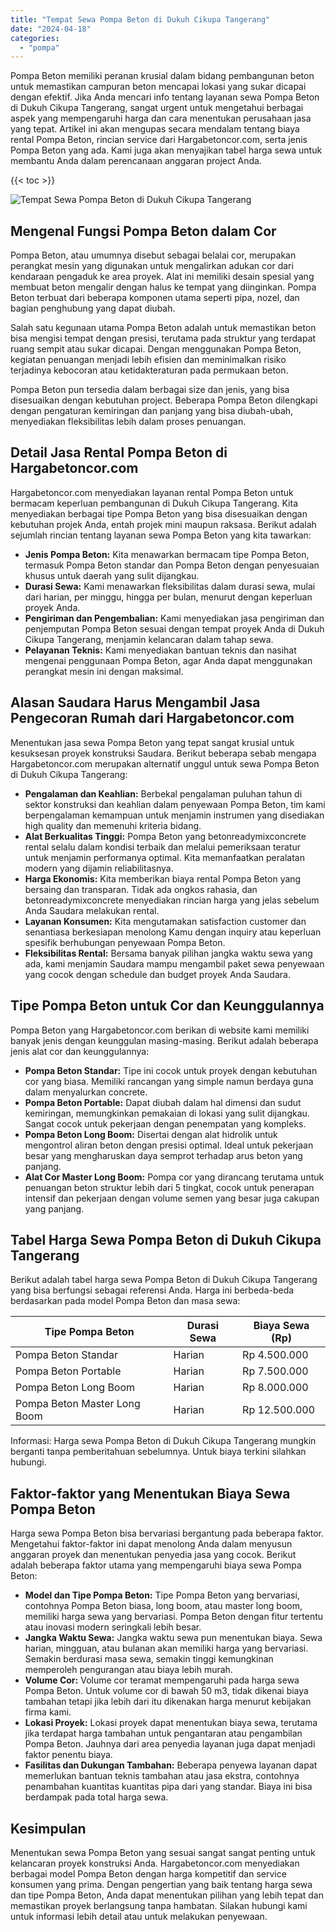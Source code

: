 ```yaml
---
title: "Tempat Sewa Pompa Beton di Dukuh Cikupa Tangerang"
date: "2024-04-18"
categories: 
  - "pompa"
---
```




Pompa Beton memiliki peranan krusial dalam bidang pembangunan beton untuk memastikan campuran beton mencapai lokasi yang sukar dicapai dengan efektif. Jika Anda mencari info tentang layanan sewa Pompa Beton di Dukuh Cikupa Tangerang, sangat urgent untuk mengetahui berbagai aspek yang mempengaruhi harga dan cara menentukan perusahaan jasa yang tepat. Artikel ini akan mengupas secara mendalam tentang biaya rental Pompa Beton, rincian service dari Hargabetoncor.com, serta jenis Pompa Beton yang ada. Kami juga akan menyajikan tabel harga sewa untuk membantu Anda dalam perencanaan anggaran project Anda.

{{< toc >}}

![Tempat Sewa Pompa Beton di Dukuh Cikupa Tangerang](https://hargareadymixid.github.io/pompa/concrete-pump%20(3).png)

## Mengenal Fungsi Pompa Beton dalam Cor

Pompa Beton, atau umumnya disebut sebagai belalai cor, merupakan perangkat mesin yang digunakan untuk mengalirkan adukan cor dari kendaraan pengaduk ke area proyek. Alat ini memiliki desain spesial yang membuat beton mengalir dengan halus ke tempat yang diinginkan. Pompa Beton terbuat dari beberapa komponen utama seperti pipa, nozel, dan bagian penghubung yang dapat diubah.

Salah satu kegunaan utama Pompa Beton adalah untuk memastikan beton bisa mengisi tempat dengan presisi, terutama pada struktur yang terdapat ruang sempit atau sukar dicapai. Dengan menggunakan Pompa Beton, kegiatan penuangan menjadi lebih efisien dan meminimalkan risiko terjadinya kebocoran atau ketidakteraturan pada permukaan beton.

Pompa Beton pun tersedia dalam berbagai size dan jenis, yang bisa disesuaikan dengan kebutuhan project. Beberapa Pompa Beton dilengkapi dengan pengaturan kemiringan dan panjang yang bisa diubah-ubah, menyediakan fleksibilitas lebih dalam proses penuangan.

## Detail Jasa Rental Pompa Beton di Hargabetoncor.com

Hargabetoncor.com menyediakan layanan rental Pompa Beton untuk bermacam keperluan pembangunan di Dukuh Cikupa Tangerang. Kita menyediakan berbagai tipe Pompa Beton yang bisa disesuaikan dengan kebutuhan projek Anda, entah projek mini maupun raksasa. Berikut adalah sejumlah rincian tentang layanan sewa Pompa Beton yang kita tawarkan:

- **Jenis Pompa Beton:** Kita menawarkan bermacam tipe Pompa Beton, termasuk Pompa Beton standar dan Pompa Beton dengan penyesuaian khusus untuk daerah yang sulit dijangkau.
- **Durasi Sewa:** Kami menawarkan fleksibilitas dalam durasi sewa, mulai dari harian, per minggu, hingga per bulan, menurut dengan keperluan proyek Anda.
- **Pengiriman dan Pengembalian:** Kami menyediakan jasa pengiriman dan penjemputan Pompa Beton sesuai dengan tempat proyek Anda di Dukuh Cikupa Tangerang, menjamin kelancaran dalam tahap sewa.
- **Pelayanan Teknis:** Kami menyediakan bantuan teknis dan nasihat mengenai penggunaan Pompa Beton, agar Anda dapat menggunakan perangkat mesin ini dengan maksimal.

## Alasan Saudara Harus Mengambil Jasa Pengecoran Rumah dari Hargabetoncor.com

Menentukan jasa sewa Pompa Beton yang tepat sangat krusial untuk kesuksesan proyek konstruksi Saudara. Berikut beberapa sebab mengapa Hargabetoncor.com merupakan alternatif unggul untuk sewa Pompa Beton di Dukuh Cikupa Tangerang:

- **Pengalaman dan Keahlian:** Berbekal pengalaman puluhan tahun di sektor konstruksi dan keahlian dalam penyewaan Pompa Beton, tim kami berpengalaman kemampuan untuk menjamin instrumen yang disediakan high quality dan memenuhi kriteria bidang.
- **Alat Berkualitas Tinggi:** Pompa Beton yang betonreadymixconcrete rental selalu dalam kondisi terbaik dan melalui pemeriksaan teratur untuk menjamin performanya optimal. Kita memanfaatkan peralatan modern yang dijamin reliabilitasnya.
- **Harga Ekonomis:** Kita memberikan biaya rental Pompa Beton yang bersaing dan transparan. Tidak ada ongkos rahasia, dan betonreadymixconcrete menyediakan rincian harga yang jelas sebelum Anda Saudara melakukan rental.
- **Layanan Konsumen:** Kita mengutamakan satisfaction customer dan senantiasa berkesiapan menolong Kamu dengan inquiry atau keperluan spesifik berhubungan penyewaan Pompa Beton.
- **Fleksibilitas Rental:** Bersama banyak pilihan jangka waktu sewa yang ada, kami menjamin Saudara mampu mengambil paket sewa penyewaan yang cocok dengan schedule dan budget proyek Anda Saudara.

## Tipe Pompa Beton untuk Cor dan Keunggulannya

Pompa Beton yang Hargabetoncor.com berikan di website kami memiliki banyak jenis dengan keunggulan masing-masing. Berikut adalah beberapa jenis alat cor dan keunggulannya:

- **Pompa Beton Standar:** Tipe ini cocok untuk proyek dengan kebutuhan cor yang biasa. Memiliki rancangan yang simple namun berdaya guna dalam menyalurkan concrete.
- **Pompa Beton Portable:** Dapat diubah dalam hal dimensi dan sudut kemiringan, memungkinkan pemakaian di lokasi yang sulit dijangkau. Sangat cocok untuk pekerjaan dengan penempatan yang kompleks.
- **Pompa Beton Long Boom:** Disertai dengan alat hidrolik untuk mengontrol aliran beton dengan presisi optimal. Ideal untuk pekerjaan besar yang mengharuskan daya semprot terhadap arus beton yang panjang.
- **Alat Cor Master Long Boom:** Pompa cor yang dirancang terutama untuk penuangan beton struktur lebih dari 5 tingkat, cocok untuk penerapan intensif dan pekerjaan dengan volume semen yang besar juga cakupan yang panjang.

## Tabel Harga Sewa Pompa Beton di Dukuh Cikupa Tangerang

Berikut adalah tabel harga sewa Pompa Beton di Dukuh Cikupa Tangerang yang bisa berfungsi sebagai referensi Anda. Harga ini berbeda-beda berdasarkan pada model Pompa Beton dan masa sewa:

| Tipe Pompa Beton | Durasi Sewa | Biaya Sewa (Rp) |
| --- | --- | --- |
| Pompa Beton Standar | Harian | Rp 4.500.000 |
| Pompa Beton Portable | Harian | Rp 7.500.000 |
| Pompa Beton Long Boom | Harian | Rp 8.000.000 |
| Pompa Beton Master Long Boom | Harian | Rp 12.500.000 |

Informasi: Harga sewa Pompa Beton di Dukuh Cikupa Tangerang mungkin berganti tanpa pemberitahuan sebelumnya. Untuk biaya terkini silahkan hubungi.

## Faktor-faktor yang Menentukan Biaya Sewa Pompa Beton

Harga sewa Pompa Beton bisa bervariasi bergantung pada beberapa faktor. Mengetahui faktor-faktor ini dapat menolong Anda dalam menyusun anggaran proyek dan menentukan penyedia jasa yang cocok. Berikut adalah beberapa faktor utama yang mempengaruhi biaya sewa Pompa Beton:

- **Model dan Tipe Pompa Beton:** Tipe Pompa Beton yang bervariasi, contohnya Pompa Beton biasa, long boom, atau master long boom, memiliki harga sewa yang bervariasi. Pompa Beton dengan fitur tertentu atau inovasi modern seringkali lebih besar.
- **Jangka Waktu Sewa:** Jangka waktu sewa pun menentukan biaya. Sewa harian, mingguan, atau bulanan akan memiliki harga yang bervariasi. Semakin berdurasi masa sewa, semakin tinggi kemungkinan memperoleh pengurangan atau biaya lebih murah.
- **Volume Cor:** Volume cor teramat mempengaruhi pada harga sewa Pompa Beton. Untuk volume cor di bawah 50 m3, tidak dikenai biaya tambahan tetapi jika lebih dari itu dikenakan harga menurut kebijakan firma kami.
- **Lokasi Proyek:** Lokasi proyek dapat menentukan biaya sewa, terutama jika terdapat harga tambahan untuk pengantaran atau pengambilan Pompa Beton. Jauhnya dari area penyedia layanan juga dapat menjadi faktor penentu biaya.
- **Fasilitas dan Dukungan Tambahan:** Beberapa penyewa layanan dapat memerlukan bantuan teknis tambahan atau jasa ekstra, contohnya penambahan kuantitas kuantitas pipa dari yang standar. Biaya ini bisa berdampak pada total harga sewa.

## Kesimpulan

Menentukan sewa Pompa Beton yang sesuai sangat sangat penting untuk kelancaran proyek konstruksi Anda. Hargabetoncor.com menyediakan berbagai model Pompa Beton dengan harga kompetitif dan service konsumen yang prima. Dengan pengertian yang baik tentang harga sewa dan tipe Pompa Beton, Anda dapat menentukan pilihan yang lebih tepat dan memastikan proyek berlangsung tanpa hambatan. Silakan hubungi kami untuk informasi lebih detail atau untuk melakukan penyewaan.
